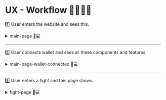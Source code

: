 # UX - Workflow 🍷🌊🦭🌊

1️⃣ User enters the website and sees this.

<details> <summary> main-page 🐒💻 </summary>

<img src="../../repo-images/ux-images/main-welcome-page.png"/>

</details>

---

2️⃣ User connects wallet and sees all these components and features.

<details> <summary> main-page-wallet-connected 💸💻 </summary>

<img src="../../repo-images/ux-images/main-page-objects.png"/>

</details>

---

3️⃣ User enters a fight and this page shows.

<details> <summary> fight-page 👊💻 </summary>

<img src="../../repo-images/ux-images/battle-page.png"/>

</details>
